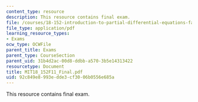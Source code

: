 ```yaml
---
content_type: resource
description: This resource contains final exam.
file: /courses/18-152-introduction-to-partial-differential-equations-fall-2011/92c849e8993edde3cf3006b0556e685a_MIT18_152F11_Final.pdf
file_type: application/pdf
learning_resource_types:
- Exams
ocw_type: OCWFile
parent_title: Exams
parent_type: CourseSection
parent_uid: 31b4d2ac-00d8-ddbb-a570-3b5e14313422
resourcetype: Document
title: MIT18_152F11_Final.pdf
uid: 92c849e8-993e-dde3-cf30-06b0556e685a
---
```

This resource contains final exam.

